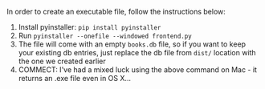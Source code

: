 In order to create an executable file, follow the instructions below: 

1. Install pyinstaller: `pip install pyinstaller`
2. Run `pyinstaller --onefile --windowed frontend.py`
3. The file will come with an empty `books.db` file, so if you want to keep your existing db entries, just replace the db file from `dist/` location with the one we created earlier
4. COMMECT: I've had a mixed luck using the above command on Mac - it returns an .exe file even in OS X...